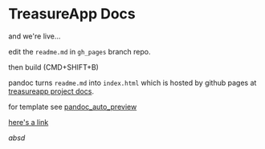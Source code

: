# TreasureApp Docs

and we're live...

edit the `readme.md` in `gh_pages` branch repo.

then build (CMD+SHIFT+B)

pandoc turns `readme.md` into `index.html` which is hosted by github pages at [treasureapp project docs](https://treasureapp.github.io/treasureapp/).

for template see [pandoc_auto_preview](https://github.com/grahamcrowell/pandoc_auto_preview)

[here's a link](/treasureapp/documentation/Model.md)

$absd$
